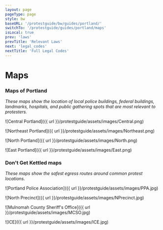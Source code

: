 ```yaml
---
layout: page
pageType: page
style: bw
baseURL: '/protestguide/bw/guides/portland/'
switchTo: '/protestguide/guides/portland/maps'
isLocal: true
prev: 'laws'
prevTitle: 'Relevant Laws'
next: 'legal_codes'
nextTitle: 'Full Legal Codes'
---
```


# Maps

### Maps of Portland

_These maps show the location of local police buildings, federal buildings, landmarks, hospitals, and public gathering spots that are most relevant to protesters._

![Central Portland]({{ url }}/protestguide/assets/images/Central.png)

![Northeast Portland]({{ url }}/protestguide/assets/images/Northeast.png)

![North Portland]({{ url }}/protestguide/assets/images/North.png)

![East Portland]({{ url }}/protestguide/assets/images/East.png)

### Don't Get Kettled maps

_These maps show the safest egress routes around common protest locations._

![Portland Police Association]({{ url }}/protestguide/assets/images/PPA.jpg)

![North Precinct]({{ url }}/protestguide/assets/images/NPrecinct.jpg)

![Mulnomah County Sheriff's Office]({{ url }}/protestguide/assets/images/MCSO.jpg)

![ICE]({{ url }}/protestguide/assets/images/ICE.jpg)